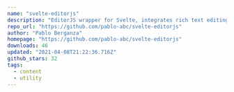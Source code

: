 ```yaml
---
name: "svelte-editorjs"
description: "EditorJS wrapper for Svelte, integrates rich text editing."
repo_url: "https://github.com/pablo-abc/svelte-editorjs"
author: "Pablo Berganza"
homepage: "https://github.com/pablo-abc/svelte-editorjs"
downloads: 46
updated: "2021-04-08T21:22:36.716Z"
github_stars: 32
tags: 
  - content
  - utility
---
```


